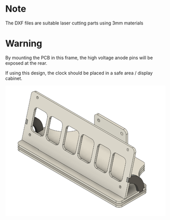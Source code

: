 # Note

The DXF files are suitable laser cutting parts using 3mm materials

# Warning

By mounting the PCB in this frame, the high voltage anode pins will be exposed at the rear.

If using this design, the clock should be placed in a safe area / display cabinet.

![frame](https://github.com/hansj66/NixieKit/blob/master/enclosures/alternative1/IN_12_kit_frame.png)
